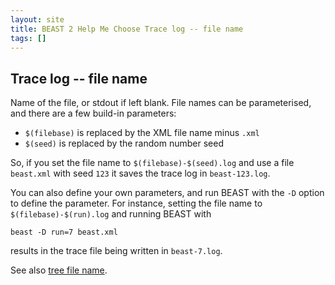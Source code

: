 ```yaml
---
layout: site
title: BEAST 2 Help Me Choose Trace log -- file name
tags: []
---
```


## Trace log -- file name

Name of the file, or stdout if left blank.
File names can be parameterised, and there are a few build-in parameters: 

* `$(filebase)` is replaced by the XML file name minus `.xml`
* `$(seed)` is replaced by the random number seed

So, if you set the file name to `$(filebase)-$(seed).log` and use a file `beast.xml` with seed `123` it saves the trace log in `beast-123.log`.

You can also define your own parameters, and run BEAST with the `-D` option to define the parameter.
For instance, setting the file name to `$(filebase)-$(run).log` and running BEAST with 

```
beast -D run=7 beast.xml
```

results in the trace file being written in `beast-7.log`.

See also [tree file name](../treefile/fileName/).
